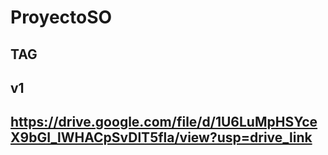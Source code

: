 # ProyectoSO
## TAG
## v1
## https://drive.google.com/file/d/1U6LuMpHSYceX9bGI_lWHACpSvDlT5fla/view?usp=drive_link
